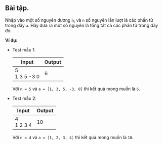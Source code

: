 ## Bài tập.

Nhập vào một số nguyên dương `n`, và `n` số nguyên lần lượt là các phần tử trong dãy `a`. Hãy đưa ra một số nguyên là tổng tất cả các phần tử trong dãy đó.

**Ví dụ:**

* Test mẫu 1:

  | **Input**   | **Output** |
  | ----------------- | ---------------- |
  | 5<br />1 3 5 -3 0 | 6                |

  Với `n = 5` và `a = [1, 3, 5, -3, 0]` thì kết quả mong muốn là `6`.
* Test mẫu 2:

  | **Input** | **Output** |
  | --------------- | ---------------- |
  | 4<br />1 2 3 4  | 10               |

  Với `n = 4` và `a = [1, 2, 3, 4]` thì kết quả mong muốn là `10`.
